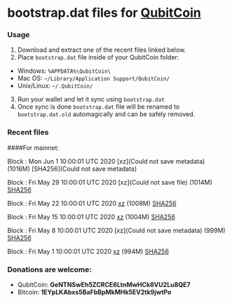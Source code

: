 # bootstrap.dat files for [QubitCoin](https://qubitcoin.cc/)

### Usage

1. Download and extract one of the recent files linked below.
2. Place `bootstrap.dat` file inside of your QubitCoin folder:
 - Windows: `%APPDATA%\QubitCoin\`
 - Mac OS: `~/Library/Application Support/QubitCoin/`
 - Unix/Linux: `~/.QubitCoin/`
3. Run your wallet and let it sync using `bootstrap.dat`
4. Once sync is done `bootstrap.dat` file will be renamed to `bootstrap.dat.old` automagically and can be safely removed.

### Recent files

####For mainnet:

Block : Mon Jun  1 10:00:01 UTC 2020 [xz](Could not save metadata) (1016M) [SHA256](Could not save metadata)

Block : Fri May 29 10:00:01 UTC 2020 [xz](Could not save file) (1014M) [SHA256]()

Block : Fri May 22 10:00:01 UTC 2020 [xz](https://transfer.sh/ZUsqJ/bootstrap.dat.20200522.tar.xz) (1008M) [SHA256](https://transfer.sh/w6uJf/sha256.txt)

Block : Fri May 15 10:00:01 UTC 2020 [xz](https://transfer.sh/l6qgX/bootstrap.dat.20200515.tar.xz) (1004M) [SHA256](https://transfer.sh/Abbks/sha256.txt)

Block : Fri May  8 10:00:01 UTC 2020 [xz](Could not save metadata) (999M) [SHA256](https://transfer.sh/tPb4e/sha256.txt)

Block : Fri May  1 10:00:01 UTC 2020 [xz](https://transfer.sh/BtycJ/bootstrap.dat.20200501.tar.xz) (994M) [SHA256](https://transfer.sh/LcfbT/sha256.txt)

### Donations are welcome:

- QubitCoin: **GeNTNSwEh5ZCRCE6LtnMwHCk8VU2Lu8QE7**
- Bitcoin: **1EYpLKAbxs5BaFbBpMkMHk5EV2tk9jwtPo**
